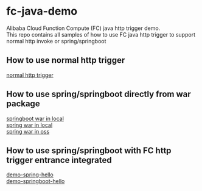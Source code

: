 # fc-java-demo
Alibaba Cloud Function Compute (FC) java http trigger demo. <br>
This repo contains all samples of how to use FC java http trigger to support normal http invoke or spring/springboot 

## How to use normal http trigger
[normal http trigger](https://github.com/santihong/fc-java-demo/blob/master/all-in-one/src/main/java/com/aliyun/fc/example/Hello.java)<br>

## How to use spring/springboot directly from war package
[springboot war in local](https://github.com/santihong/fc-java-demo/blob/master/all-in-one/src/main/java/com/aliyun/fc/example/HelloSpringBoot.java)
<br>
[spring war in local](https://github.com/santihong/fc-java-demo/blob/master/all-in-one/src/main/java/com/aliyun/fc/example/HelloWebLocal.java)
<br>
[spring war in oss](https://github.com/santihong/fc-java-demo/blob/master/all-in-one/src/main/java/com/aliyun/fc/example/HelloWebOSS.java)

## How to use spring/springboot with FC http trigger entrance integrated
[demo-spring-hello](https://github.com/santihong/fc-java-demo/tree/master/demo-spring-hello)
<br>
[demo-springboot-hello](https://github.com/santihong/fc-java-demo/tree/master/demo-springboot-hello)

